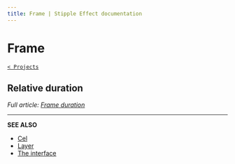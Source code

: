 ```yaml
---
title: Frame | Stipple Effect documentation
---
```


# Frame

[`< Projects`](./project.md)

<!-- TODO -->

## Relative duration

*Full article: [Frame duration](./frame-duration.md)*

<!-- TODO -->

---

**SEE ALSO**

* [Cel](./cel.md)
* [Layer](./layer.md)
* [The interface](./interface.md)
